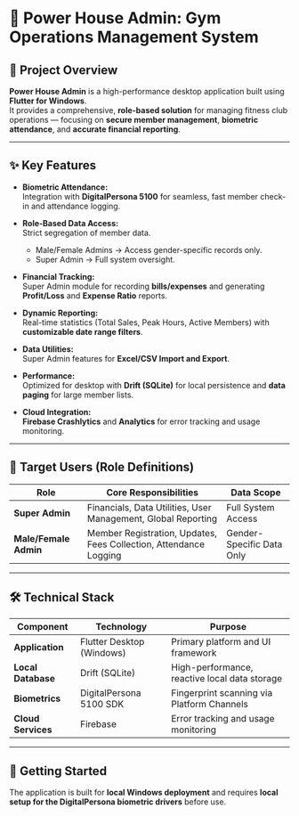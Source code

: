 # 💪 Power House Admin: Gym Operations Management System

## 🌟 Project Overview
**Power House Admin** is a high-performance desktop application built using **Flutter for Windows**.  
It provides a comprehensive, **role-based solution** for managing fitness club operations — focusing on **secure member management**, **biometric attendance**, and **accurate financial reporting**.

---

## ✨ Key Features

- **Biometric Attendance:**  
  Integration with **DigitalPersona 5100** for seamless, fast member check-in and attendance logging.

- **Role-Based Data Access:**  
  Strict segregation of member data.
    - Male/Female Admins → Access gender-specific records only.
    - Super Admin → Full system oversight.

- **Financial Tracking:**  
  Super Admin module for recording **bills/expenses** and generating **Profit/Loss** and **Expense Ratio** reports.

- **Dynamic Reporting:**  
  Real-time statistics (Total Sales, Peak Hours, Active Members) with **customizable date range filters**.

- **Data Utilities:**  
  Super Admin features for **Excel/CSV Import and Export**.

- **Performance:**  
  Optimized for desktop with **Drift (SQLite)** for local persistence and **data paging** for large member lists.

- **Cloud Integration:**  
  **Firebase Crashlytics** and **Analytics** for error tracking and usage monitoring.

---

## 👥 Target Users (Role Definitions)

| **Role** | **Core Responsibilities** | **Data Scope** |
|-----------|----------------------------|----------------|
| **Super Admin** | Financials, Data Utilities, User Management, Global Reporting | Full System Access |
| **Male/Female Admin** | Member Registration, Updates, Fees Collection, Attendance Logging | Gender-Specific Data Only |

---

## 🛠️ Technical Stack

| **Component** | **Technology** | **Purpose** |
|----------------|----------------|--------------|
| **Application** | Flutter Desktop (Windows) | Primary platform and UI framework |
| **Local Database** | Drift (SQLite) | High-performance, reactive local data storage |
| **Biometrics** | DigitalPersona 5100 SDK | Fingerprint scanning via Platform Channels |
| **Cloud Services** | Firebase | Error tracking and usage monitoring |

---

## 🚀 Getting Started
The application is built for **local Windows deployment** and requires **local setup for the DigitalPersona biometric drivers** before use.
